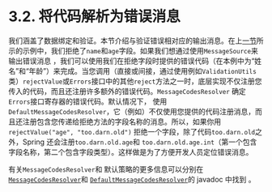 # 3.2. 将代码解析为错误消息

我们涵盖了数据绑定和验证。本节介绍与验证错误相对应的输出消息。在上[一节](https://docs.spring.io/spring-framework/docs/current/reference/html/core.html#validator)所示的示例中，我们拒绝了`name`和`age`字段。如果我们想通过使用`MessageSource`来输出错误消息 ，我们可以使用我们在拒绝字段时提供的错误代码（在本例中为“姓名”和“年龄”）来完成。当您调用（直接或间接，通过使用例如`ValidationUtils`类）`rejectValue`或`Errors`接口中的其他`reject`方法之一时，底层实现不仅注册您传入的代码，而且还注册许多额外的错误代码。`MessageCodesResolver` 确定`Errors`接口寄存器的错误代码。默认情况下， 使用`DefaultMessageCodesResolver`，它（例如）不仅使用您提供的代码注册消息，而且还注册包含您传递给拒绝方法的字段名称的消息。所以，如果你用`rejectValue("age", "too.darn.old")` 拒绝一个字段，除了代码`too.darn.old`之外，Spring 还会注册`too.darn.old.age`和 `too.darn.old.age.int`（第一个包含字段名称，第二个包含字段类型）。这样做是为了方便开发人员定位错误消息。

有关`MessageCodesResolver`和 默认策略的更多信息可以分别在[`MessageCodesResolver`](https://docs.spring.io/spring-framework/docs/5.3.22/javadoc-api/org/springframework/validation/MessageCodesResolver.html)和 [`DefaultMessageCodesResolver`](https://docs.spring.io/spring-framework/docs/5.3.22/javadoc-api/org/springframework/validation/DefaultMessageCodesResolver.html)的 javadoc 中找到 。
